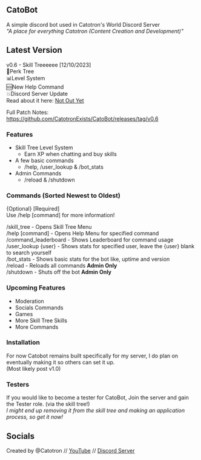 ## CatoBot
A simple discord bot used in Catotron's World Discord Server\
_"A place for everything Catotron (Content Creation and Development)"_

## Latest Version
v0.6 - Skill Treeeeee [12/10/2023]\
🌳Perk Tree\
📊Level System\
🆘New Help Command\
💥Discord Server Update\
Read about it here: [Not Out Yet]()

Full Patch Notes: https://github.com/CatotronExists/CatoBot/releases/tag/v0.6

### Features
- Skill Tree Level System
    - Earn XP when chatting and buy skills
- A few basic commands
    - /help, /user_lookup & /bot_stats
- Admin Commands
    - /reload & /shutdown

### Commands (Sorted Newest to Oldest)
{Optional} [Required]\
Use /help [command] for more information!

/skill_tree - Opens Skill Tree Menu\
/help [command] - Opens Help Menu for specified command\
/command_leaderboard - Shows Leaderboard for command usage\
/user_lookup {user} - Shows stats for specified user, leave the {user} blank to search yourself\
/bot_stats - Shows basic stats for the bot like, uptime and version\
/reload - Reloads all commands **Admin Only**\
/shutdown - Shuts off the bot **Admin Only**

### Upcoming Features
- Moderation
- Socials Commands
- Games
- More Skill Tree Skills
- More Commands

### Installation
For now Catobot remains built specifically for my server, I do plan on eventually making it so others can set it up.\
(Most likely post v1.0)

### Testers
If you would like to become a tester for CatoBot, Join the server and gain the Tester role. (via the skill tree!)\
_I might end up removing it from the skill tree and making an application process, so get it now!_

## Socials
Created by @Catotron // [YouTube](youtube.com/@catotron) // [Discord Server](discord.gg/vxZnsy2)
